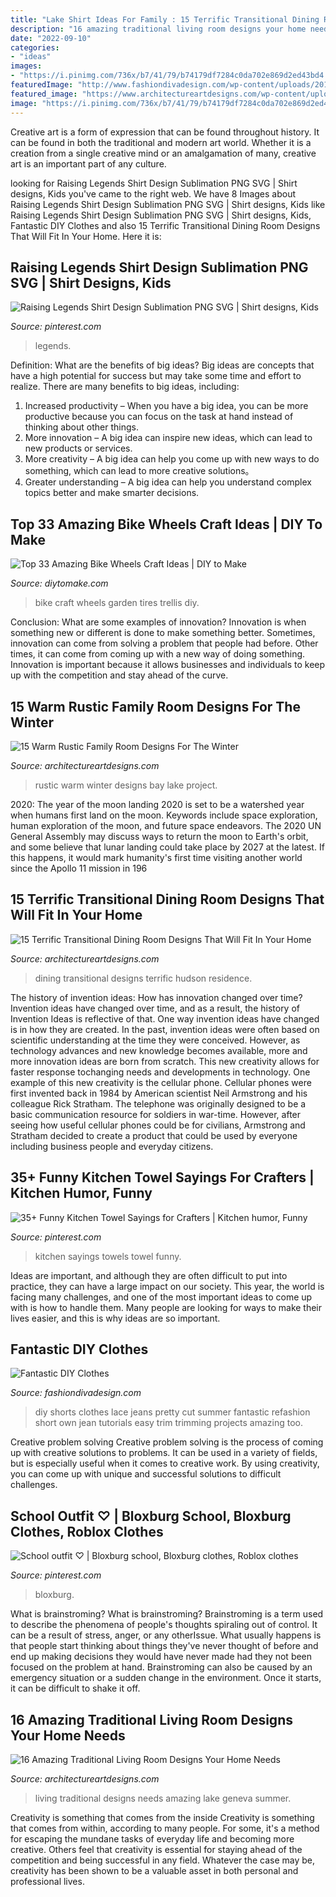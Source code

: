 ```yaml
---
title: "Lake Shirt Ideas For Family : 15 Terrific Transitional Dining Room Designs That Will Fit In Your Home"
description: "16 amazing traditional living room designs your home needs"
date: "2022-09-10"
categories:
- "ideas"
images:
- "https://i.pinimg.com/736x/b7/41/79/b74179df7284c0da702e869d2ed43bd4.jpg"
featuredImage: "http://www.fashiondivadesign.com/wp-content/uploads/2013/11/cut-off-shorts-close.jpg"
featured_image: "https://www.architectureartdesigns.com/wp-content/uploads/2015/07/16-Amazing-Traditional-Living-Room-Designs-Your-Home-Needs-8.jpg"
image: "https://i.pinimg.com/736x/b7/41/79/b74179df7284c0da702e869d2ed43bd4.jpg"
---
```



Creative art is a form of expression that can be found throughout history. It can be found in both the traditional and modern art world. Whether it is a creation from a single creative mind or an amalgamation of many, creative art is an important part of any culture.

	

		
looking for Raising Legends Shirt Design Sublimation PNG SVG | Shirt designs, Kids you've came to the right web. We have 8 Images about Raising Legends Shirt Design Sublimation PNG SVG | Shirt designs, Kids like Raising Legends Shirt Design Sublimation PNG SVG | Shirt designs, Kids, Fantastic DIY Clothes and also 15 Terrific Transitional Dining Room Designs That Will Fit In Your Home. Here it is:
		
    
## Raising Legends Shirt Design Sublimation PNG SVG | Shirt Designs, Kids

<img loading=lazy src="https://i.pinimg.com/736x/b7/41/79/b74179df7284c0da702e869d2ed43bd4.jpg" onerror="this.onerror=null;this.src='https://tse2.mm.bing.net/th?id=OIP.UVzzJPSwWrMlanvw-b6lbwHaHa&amp;pid=15.1';" alt="Raising Legends Shirt Design Sublimation PNG SVG | Shirt designs, Kids">

_Source: pinterest.com_

>legends. 

	

Definition: What are the benefits of big ideas?
Big ideas are concepts that have a high potential for success but may take some time and effort to realize. There are many benefits to big ideas, including: 
1. Increased productivity – When you have a big idea, you can be more productive because you can focus on the task at hand instead of thinking about other things. 
2. More innovation – A big idea can inspire new ideas, which can lead to new products or services. 
3. More creativity – A big idea can help you come up with new ways to do something, which can lead to more creative solutions。 
4. Greater understanding – A big idea can help you understand complex topics better and make smarter decisions.

    
## Top 33 Amazing Bike Wheels Craft Ideas | DIY To Make

<img loading=lazy src="http://www.diytomake.com/wp-content/uploads/2016/11/Garden-Trellis-From-Old-Bike-Tires.jpg" onerror="this.onerror=null;this.src='https://tse3.mm.bing.net/th?id=OIP.gv9N3RqVeo_YpK-5a3klWgHaLG&amp;pid=15.1';" alt="Top 33 Amazing Bike Wheels Craft Ideas | DIY to Make">

_Source: diytomake.com_

>bike craft wheels garden tires trellis diy. 

	

Conclusion: What are some examples of innovation?
Innovation is when something new or different is done to make something better. Sometimes, innovation can come from solving a problem that people had before. Other times, it can come from coming up with a new way of doing something. Innovation is important because it allows businesses and individuals to keep up with the competition and stay ahead of the curve.

    
## 15 Warm Rustic Family Room Designs For The Winter

<img loading=lazy src="https://www.architectureartdesigns.com/wp-content/uploads/2014/10/15-Warm-Rustic-Family-Room-Designs-For-The-Winter-10-630x871.jpg" onerror="this.onerror=null;this.src='https://tse1.mm.bing.net/th?id=OIP.Ko9khXBOsRAt9MNm0C6O8wHaKP&amp;pid=15.1';" alt="15 Warm Rustic Family Room Designs For The Winter">

_Source: architectureartdesigns.com_

>rustic warm winter designs bay lake project. 

	

2020: The year of the moon landing
2020 is set to be a watershed year when humans first land on the moon. Keywords include space exploration, human exploration of the moon, and future space endeavors. The 2020 UN General Assembly may discuss ways to return the moon to Earth's orbit, and some believe that lunar landing could take place by 2027 at the latest. If this happens, it would mark humanity's first time visiting another world since the Apollo 11 mission in 196
    
## 15 Terrific Transitional Dining Room Designs That Will Fit In Your Home

<img loading=lazy src="https://www.architectureartdesigns.com/wp-content/uploads/2015/04/15-Terrific-Transitional-Dining-Room-Designs-That-Will-Fit-In-Your-Home-3-630x930.jpg" onerror="this.onerror=null;this.src='https://tse3.mm.bing.net/th?id=OIP.1fGknoV9mexsP2vP7mJGZwHaK7&amp;pid=15.1';" alt="15 Terrific Transitional Dining Room Designs That Will Fit In Your Home">

_Source: architectureartdesigns.com_

>dining transitional designs terrific hudson residence. 

	

The history of invention ideas: How has innovation changed over time?
Invention ideas have changed over time, and as a result, the history of Invention Ideas is reflective of that. One way invention ideas have changed is in how they are created.  In the past, invention ideas were often based on scientific understanding at the time they were conceived. However, as technology advances and new knowledge becomes available, more and more innovation ideas are born from scratch. This new creativity allows for faster response tochanging needs and developments in technology.
One example of this new creativity is the cellular phone. Cellular phones were first invented back in 1984 by American scientist Neil Armstrong and his colleague Rick Stratham. The telephone was originally designed to be a basic communication resource for soldiers in war-time. However, after seeing how useful cellular phones could be for civilians, Armstrong and Stratham decided to create a product that could be used by everyone including business people and everyday citizens.

    
## 35+ Funny Kitchen Towel Sayings For Crafters | Kitchen Humor, Funny

<img loading=lazy src="https://i.pinimg.com/736x/41/41/9a/41419ae81b5fb75dc71073654dae3433.jpg" onerror="this.onerror=null;this.src='https://tse2.mm.bing.net/th?id=OIP.yKqsNxxvw120A_XdFmVBowAAAA&amp;pid=15.1';" alt="35+ Funny Kitchen Towel Sayings for Crafters | Kitchen humor, Funny">

_Source: pinterest.com_

>kitchen sayings towels towel funny. 

	

Ideas are important, and although they are often difficult to put into practice, they can have a large impact on our society. This year, the world is facing many challenges, and one of the most important ideas to come up with is how to handle them. Many people are looking for ways to make their lives easier, and this is why ideas are so important.

    
## Fantastic DIY Clothes

<img loading=lazy src="http://www.fashiondivadesign.com/wp-content/uploads/2013/11/cut-off-shorts-close.jpg" onerror="this.onerror=null;this.src='https://tse4.mm.bing.net/th?id=OIP.oa9A4avZnL_ojI8mmHAesgHaLH&amp;pid=15.1';" alt="Fantastic DIY Clothes">

_Source: fashiondivadesign.com_

>diy shorts clothes lace jeans pretty cut summer fantastic refashion short own jean tutorials easy trim trimming projects amazing too. 

	

Creative problem solving
Creative problem solving is the process of coming up with creative solutions to problems. It can be used in a variety of fields, but is especially useful when it comes to creative work. By using creativity, you can come up with unique and successful solutions to difficult challenges.

    
## School Outfit ♡︎ | Bloxburg School, Bloxburg Clothes, Roblox Clothes

<img loading=lazy src="https://i.pinimg.com/736x/7e/40/41/7e404170e08b72f67a87eb740d831b84.jpg" onerror="this.onerror=null;this.src='https://tse1.mm.bing.net/th?id=OIP.0u1Cgo4bF4tV6tqC2tLo6QHaDa&amp;pid=15.1';" alt="School outfit ♡︎ | Bloxburg school, Bloxburg clothes, Roblox clothes">

_Source: pinterest.com_

>bloxburg. 

	

What is brainstroming?
What is brainstroming? Brainstroming is a term used to describe the phenomena of people's thoughts spiraling out of control. It can be a result of stress, anger, or any otherIssue. What usually happens is that people start thinking about things they've never thought of before and end up making decisions they would have never made had they not been focused on the problem at hand. Brainstroming can also be caused by an emergency situation or a sudden change in the environment. Once it starts, it can be difficult to shake it off.

    
## 16 Amazing Traditional Living Room Designs Your Home Needs

<img loading=lazy src="https://www.architectureartdesigns.com/wp-content/uploads/2015/07/16-Amazing-Traditional-Living-Room-Designs-Your-Home-Needs-8.jpg" onerror="this.onerror=null;this.src='https://tse2.mm.bing.net/th?id=OIP.FnhNd4S2W9KzHkV_VnAFPAHaJ4&amp;pid=15.1';" alt="16 Amazing Traditional Living Room Designs Your Home Needs">

_Source: architectureartdesigns.com_

>living traditional designs needs amazing lake geneva summer. 

	

Creativity is something that comes from the inside
Creativity is something that comes from within, according to many people. For some, it's a method for escaping the mundane tasks of everyday life and becoming more creative. Others feel that creativity is essential for staying ahead of the competition and being successful in any field. Whatever the case may be, creativity has been shown to be a valuable asset in both personal and professional lives.

